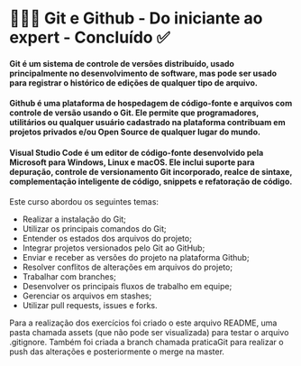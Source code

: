 # 👩🏼‍💻 Git e Github - Do iniciante ao expert - Concluído ✅

#### **Git** é um sistema de controle de versões distribuído, usado principalmente no desenvolvimento de software, mas pode ser usado para registrar o histórico de edições de qualquer tipo de arquivo. 

#### **Github** é uma plataforma de hospedagem de código-fonte e arquivos com controle de versão usando o Git. Ele permite que programadores, utilitários ou qualquer usuário cadastrado na plataforma contribuam em projetos privados e/ou Open Source de qualquer lugar do mundo.

#### **Visual Studio Code** é um editor de código-fonte desenvolvido pela Microsoft para Windows, Linux e macOS. Ele inclui suporte para depuração, controle de versionamento Git incorporado, realce de sintaxe, complementação inteligente de código, snippets e refatoração de código.

Este curso abordou os seguintes temas: 
- Realizar a instalação do Git;
- Utilizar os principais comandos do Git;
- Entender os estados dos arquivos do projeto;
- Integrar projetos versionados pelo Git ao GitHub;
- Enviar e receber as versões do projeto na plataforma Github;
- Resolver conflitos de alterações em arquivos do projeto;
- Trabalhar com branches;
- Desenvolver os principais fluxos de trabalho em equipe;
- Gerenciar os arquivos em stashes;
- Utilizar pull requests, issues e forks.

Para a realização dos exercícios foi criado o este arquivo README, uma pasta chamada assets (que não pode ser visualizada) para testar o arquivo .gitignore. 
Também foi criada a branch chamada praticaGit para realizar o push das alterações e posteriormente o merge na master. 
